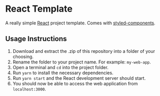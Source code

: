 # React Template
A really simple [React](https://reactjs.org/) project template. Comes with [styled-components](https://styled-components.com/).

## Usage Instructions
1. Download and extract the .zip of this repository into a folder of your choosing.
2. Rename the folder to your project name. For example: `my-web-app`.
3. Open a terminal and `cd` into the project folder.
4. Run `yarn` to install the necessary dependencies.
5. Run `yarn start` and the React development server should start.
6. You should now be able to access the web application from `localhost:3000`.
